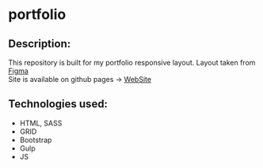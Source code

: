 # portfolio
## Description:
This repository is built for my portfolio responsive layout.
Layout taken from [Figma](https://www.figma.com/file/3IliX6lF3vgJFsDmYm01x9/Portfolio-Layout?node-id=0%3A1)<br/>
Site is available on github pages -> [WebSite](https://sunstanislav.github.io/portfolio/)<br/>
## Technologies used:
* HTML, SASS
* GRID
* Bootstrap
* Gulp
* JS
